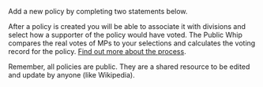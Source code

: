 Add a new policy by completing two statements below.

After a policy is created you will be able to associate it with  divisions and select how a supporter of the policy would have voted. The Public Whip compares the real votes of MPs to your selections and calculates the voting record for the policy. [Find out more about the process](/help/faq#policies).

Remember, all policies are public. They are a shared resource to be edited and update by anyone (like Wikipedia).
